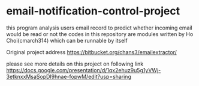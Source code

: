 # email-notification-control-project
this program analysis users email record to predict whether incoming email would be read or not
the codes in this repository are modules written by Ho Choi(cmarch314) which can be runnable by itself


Original project address
https://bitbucket.org/chans3/emailextractor/

please see more details on this project on following link
https://docs.google.com/presentation/d/1qx2ehuz9u5g1yVWj-3etknxxMsaSopDI9hnae-fopwM/edit?usp=sharing

